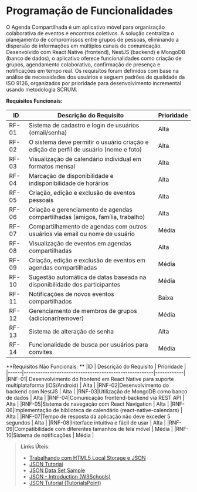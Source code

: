 # Programação de Funcionalidades

O Agenda Compartilhada é um aplicativo móvel para organização colaborativa de eventos e encontros coletivos. A solução centraliza o planejamento de compromissos entre grupos de pessoas, eliminando a dispersão de informações em múltiplos canais de comunicação.
Desenvolvido com React Native (frontend), NestJS (backend) e MongoDB (banco de dados), o aplicativo oferece funcionalidades como criação de grupos, agendamento colaborativo, confirmação de presença e notificações em tempo real.
Os requisitos foram definidos com base na análise de necessidades dos usuários e seguem padrões de qualidade da ISO 9126, organizados por prioridade para desenvolvimento incremental usando metodologia SCRUM. 



**Requisitos Funcionais:**

|ID    | Descrição do Requisito                                | Prioridade |
|------|-------------------------------------------------------|------------|
|RF-01| Sistema de cadastro e login de usuários (email/senha) | Alta |
|RF-02| O sistema deve permitir o usuário criação e edição de perfil de usuário (nome e foto) | Alta |
|RF-03| Visualização de calendário individual em formatos mensal| Alta |
|RF-04| Marcação de disponibilidade e indisponibilidade de horários| Alta |
|RF-05| Criação, edição e exclusão de eventos pessoais | Alta |
|RF-06| Criação e gerenciamento de agendas compartilhadas (amigos, família, trabalho) | Alta |
|RF-07| Compartilhamento de agendas com outros usuários via email ou nome de usuário | Média |
|RF-08|Visualização de eventos em agendas compartilhadas  | Alta |
|RF-09| Criação, edição e exclusão de eventos em agendas compartilhadas | Média |
|RF-10| Sugestão automática de datas baseada na disponibilidade dos participantes | Média |
|RF-11| Notificações de novos eventos compartilhados | Baixa |
|RF-12| Gerenciamento de membros de grupos (adicionar/remover) | Média |
|RF-13| Sistema de alteração de senha | Alta |
|RF-14| Funcionalidade de busca por usuários para convites | Média |



**Requisitos Não Funcionais: **
|ID    | Descrição do Requisito                                | Prioridade |
|------|-------------------------------------------------------|------------|
|RNF-01| Desenvolvimento do frontend em React Native para suporte multiplataforma (iOS/Android) | Alta |
|RNF-02|Desenvolvimento do backend com NestJS  | Alta |
|RNF-03|Utilização de MongoDB como banco de dados  | Alta |
|RNF-04|Comunicação frontend-backend via REST API  | Alta |
|RNF-05|Sistema de navegação com React Navigation | Alta |
|RNF-06|Implementação de biblioteca de calendário (react-native-calendars)  | Alta |
|RNF-07|Tempo de resposta da aplicação não deve exceder 5 segundos  | Alta |
|RNF-08|Interface intuitiva e fácil de usar  | Alta |
|RNF-09|Compatibilidade com diferentes tamanhos de tela móvel  | Média |
|RNF-10|Sistema de notificações  | Média |




> **Links Úteis**:
>
> - [Trabalhando com HTML5 Local Storage e JSON](https://www.devmedia.com.br/trabalhando-com-html5-local-storage-e-json/29045)
> - [JSON Tutorial](https://www.w3resource.com/JSON)
> - [JSON Data Set Sample](https://opensource.adobe.com/Spry/samples/data_region/JSONDataSetSample.html)
> - [JSON - Introduction (W3Schools)](https://www.w3schools.com/js/js_json_intro.asp)
> - [JSON Tutorial (TutorialsPoint)](https://www.tutorialspoint.com/json/index.htm)
